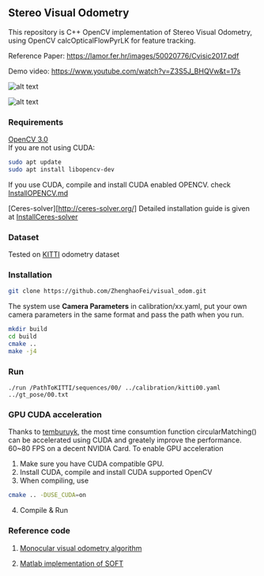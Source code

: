 ## Stereo Visual Odometry

This repository is C++ OpenCV implementation of Stereo Visual Odometry, using OpenCV calcOpticalFlowPyrLK for feature tracking.

Reference Paper: https://lamor.fer.hr/images/50020776/Cvisic2017.pdf

Demo video: https://www.youtube.com/watch?v=Z3S5J_BHQVw&t=17s

![alt text](https://github.com/ZhenghaoFei/visual_odom/blob/master/images/features.png "features")

![alt text](https://github.com/ZhenghaoFei/visual_odom/blob/master/images/trajectory.png "trajectory")

### Requirements
[OpenCV 3.0](https://opencv.org/)  
If you are not using CUDA:  
```bash
sudo apt update
sudo apt install libopencv-dev 
```
If you use CUDA, compile and install CUDA enabled OPENCV. check [InstallOPENCV.md](https://github.com/ZhenghaoFei/visual_odom/blob/master/InstallOPENCV.md)

[Ceres-solver][http://ceres-solver.org/]
Detailed installation guide is given at [InstallCeres-solver](http://ceres-solver.org/installation.html)

### Dataset
Tested on [KITTI](http://www.cvlibs.net/datasets/kitti/eval_odometry.php) odometry dataset

### Installation 
```bash
git clone https://github.com/ZhenghaoFei/visual_odom.git
```
The system use **Camera Parameters** in calibration/xx.yaml, put your own camera parameters in the same format and pass the path when you run.

```bash
mkdir build
cd build
cmake ..
make -j4
```
### Run
```
./run /PathToKITTI/sequences/00/ ../calibration/kitti00.yaml ../gt_pose/00.txt 
```

### GPU CUDA acceleration
Thanks to [temburuyk](https://github.com/ZhenghaoFei/visual_odom/commits?author=temburuyk), the most time consumtion function circularMatching() can be accelerated using CUDA and greately improve the performance. 60~80 FPS on a decent NVIDIA Card. 
To enable GPU acceleration
1. Make sure you have CUDA compatible GPU.
2. Install CUDA, compile and install CUDA supported OpenCV 
3. When compiling, use 
```bash
cmake .. -DUSE_CUDA=on
```
4. Compile & Run

### Reference code
1. [Monocular visual odometry algorithm](https://github.com/avisingh599/mono-vo/blob/master/README.md)

2. [Matlab implementation of SOFT](https://github.com/Mayankm96/Stereo-Odometry-SOFT/blob/master/README.md)
